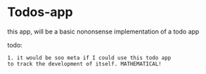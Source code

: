Todos-app
========

this app, will be a basic nononsense implementation of a todo app

todo:

    1. it would be soo meta if I could use this todo app
    to track the development of itself. MATHEMATICAL!





